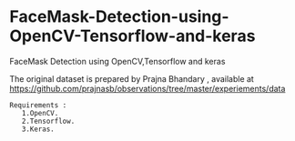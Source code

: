 # FaceMask-Detection-using-OpenCV-Tensorflow-and-keras
FaceMask Detection using OpenCV,Tensorflow and keras

The original dataset is prepared by Prajna Bhandary , available at https://github.com/prajnasb/observations/tree/master/experiements/data

    Requirements :
       1.OpenCV.
       2.Tensorflow.
       3.Keras.
       
